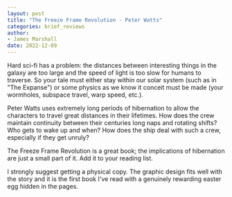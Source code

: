 ```yaml
---
layout: post
title: "The Freeze Frame Revolution - Peter Watts"
categories: brief_reviews
author:
- James Marshall
date: 2022-12-09
---
```


Hard sci-fi has a problem: the distances between interesting things in the galaxy are too large and the speed of light is too slow for humans to traverse.
So your tale must either stay within our solar system (such as in "The Expanse") or some physics as we know it conceit must be made (your wormholes, subspace travel, warp speed, etc.).

Peter Watts uses extremely long periods of hibernation to allow the characters to travel great distances in their lifetimes.
How does the crew maintain continuity between their centuries long naps and rotating shifts?
Who gets to wake up and when?
How does the ship deal with such a crew, especially if they get unruly?

The Freeze Frame Revolution is a great book; the implications of hibernation are just a small part of it.
Add it to your reading list.

I strongly suggest getting a physical copy.
The graphic design fits well with the story and it is the first book I've read with a genuinely rewarding easter egg hidden in the pages.
